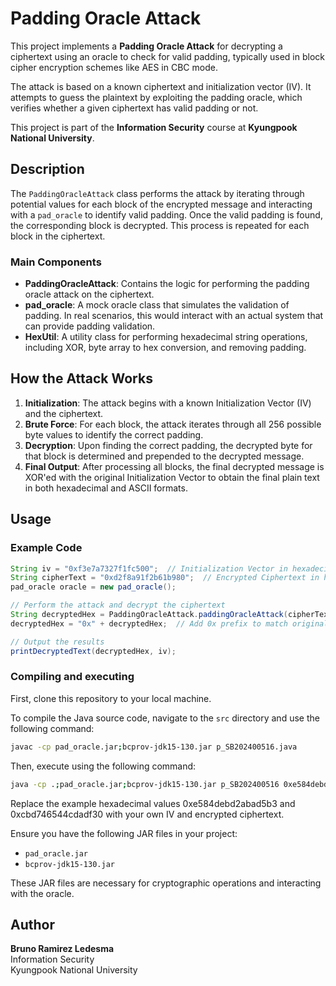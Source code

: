 # Padding Oracle Attack

This project implements a **Padding Oracle Attack** for decrypting a ciphertext using an oracle to check for valid padding, typically used in block cipher encryption schemes like AES in CBC mode.

The attack is based on a known ciphertext and initialization vector (IV). It attempts to guess the plaintext by exploiting the padding oracle, which verifies whether a given ciphertext has valid padding or not.

This project is part of the **Information Security** course at **Kyungpook National University**.

## Description

The `PaddingOracleAttack` class performs the attack by iterating through potential values for each block of the encrypted message and interacting with a `pad_oracle` to identify valid padding. Once the valid padding is found, the corresponding block is decrypted. This process is repeated for each block in the ciphertext.

### Main Components

- **PaddingOracleAttack**: Contains the logic for performing the padding oracle attack on the ciphertext.
- **pad_oracle**: A mock oracle class that simulates the validation of padding. In real scenarios, this would interact with an actual system that can provide padding validation.
- **HexUtil**: A utility class for performing hexadecimal string operations, including XOR, byte array to hex conversion, and removing padding.

## How the Attack Works

1. **Initialization**: The attack begins with a known Initialization Vector (IV) and the ciphertext.
2. **Brute Force**: For each block, the attack iterates through all 256 possible byte values to identify the correct padding.
3. **Decryption**: Upon finding the correct padding, the decrypted byte for that block is determined and prepended to the decrypted message.
4. **Final Output**: After processing all blocks, the final decrypted message is XOR'ed with the original Initialization Vector to obtain the final plain text in both hexadecimal and ASCII formats.

## Usage

### Example Code

```java
String iv = "0xf3e7a7327f1fc500";  // Initialization Vector in hexadecimal format
String cipherText = "0xd2f8a91f2b61b980";  // Encrypted Ciphertext in hexadecimal format
pad_oracle oracle = new pad_oracle(); 

// Perform the attack and decrypt the ciphertext
String decryptedHex = PaddingOracleAttack.paddingOracleAttack(cipherText, oracle);
decryptedHex = "0x" + decryptedHex;  // Add 0x prefix to match original format

// Output the results
printDecryptedText(decryptedHex, iv);

```
### Compiling and executing

First, clone this repository to your local machine.

To compile the Java source code, navigate to the `src` directory and use the following command:

```bash
javac -cp pad_oracle.jar;bcprov-jdk15-130.jar p_SB202400516.java

```

Then, execute using the following command:
```bash
java -cp .;pad_oracle.jar;bcprov-jdk15-130.jar p_SB202400516 0xe584debd2abad5b3 0xcbd746544cdadf30

```
Replace the example hexadecimal values 0xe584debd2abad5b3 and 0xcbd746544cdadf30 with your own IV and encrypted ciphertext.

Ensure you have the following JAR files in your project:
- `pad_oracle.jar`
- `bcprov-jdk15-130.jar`

These JAR files are necessary for cryptographic operations and interacting with the oracle.

## Author

**Bruno Ramirez Ledesma**  
Information Security  
Kyungpook National University
